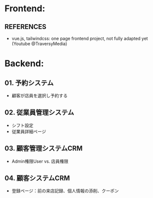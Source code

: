 #  Frontend:

## REFERENCES
- vue.js, tailwindcss: one page frontend project, not fully adapted yet (Youtube @TraversyMedia) 

#  Backend:

## 01. 予約システム
- 顧客が店員を選択し予約する

## 02. 従業員管理システム
- シフト設定
- 従業員詳細ページ

## 03. 顧客管理システムCRM
- Admin権限User vs. 店員権限

## 04. 顧客システムCRM
- 登録ページ：前の来店記録、個人情報の添削、クーポン